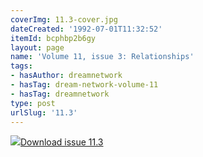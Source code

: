 ```yaml
---
coverImg: 11.3-cover.jpg
dateCreated: '1992-07-01T11:32:52'
itemId: bcphbp2b6gy
layout: page
name: 'Volume 11, issue 3: Relationships'
tags:
- hasAuthor: dreamnetwork
- hasTag: dream-network-volume-11
- hasTag: dreamnetwork
type: post
urlSlug: '11.3'
---
```

<img class="card-journal-img" src="../images/11.3-rect.jpg"/><a href="../files/pdfs/Volume_11/11.3-Dream-Network_Volume-11_No-3.pdf" download="">Download issue 11.3</a>
